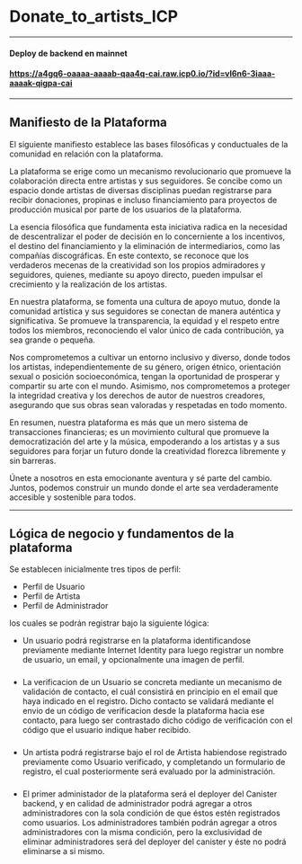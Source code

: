 # Donate_to_artists_ICP

---
#### Deploy de backend en mainnet
#### https://a4gq6-oaaaa-aaaab-qaa4q-cai.raw.icp0.io/?id=vl6n6-3iaaa-aaaak-qigpa-cai

---
## Manifiesto de la Plataforma

El siguiente manifiesto establece las bases filosóficas y conductuales de la comunidad en relación con la plataforma.

La plataforma se erige como un mecanismo revolucionario que promueve la colaboración directa entre artistas y sus seguidores. Se concibe como un espacio donde artistas de diversas disciplinas puedan registrarse para recibir donaciones, propinas e incluso financiamiento para proyectos de producción musical por parte de los usuarios de la plataforma.

La esencia filosófica que fundamenta esta iniciativa radica en la necesidad de descentralizar el poder de decisión en lo concerniente a los incentivos, el destino del financiamiento y la eliminación de intermediarios, como las compañías discográficas. En este contexto, se reconoce que los verdaderos mecenas de la creatividad son los propios admiradores y seguidores, quienes, mediante su apoyo directo, pueden impulsar el crecimiento y la realización de los artistas.

En nuestra plataforma, se fomenta una cultura de apoyo mutuo, donde la comunidad artística y sus seguidores se conectan de manera auténtica y significativa. Se promueve la transparencia, la equidad y el respeto entre todos los miembros, reconociendo el valor único de cada contribución, ya sea grande o pequeña.

Nos comprometemos a cultivar un entorno inclusivo y diverso, donde todos los artistas, independientemente de su género, origen étnico, orientación sexual o posición socioeconómica, tengan la oportunidad de prosperar y compartir su arte con el mundo. Asimismo, nos comprometemos a proteger la integridad creativa y los derechos de autor de nuestros creadores, asegurando que sus obras sean valoradas y respetadas en todo momento.

En resumen, nuestra plataforma es más que un mero sistema de transacciones financieras; es un movimiento cultural que promueve la democratización del arte y la música, empoderando a los artistas y a sus seguidores para forjar un futuro donde la creatividad florezca libremente y sin barreras.

Únete a nosotros en esta emocionante aventura y sé parte del cambio. Juntos, podemos construir un mundo donde el arte sea verdaderamente accesible y sostenible para todos.

---
## Lógica de negocio y fundamentos de la plataforma

Se establecen inicialmente tres tipos de perfil:

* Perfil de Usuario
* Perfil de Artista
* Perfil de Administrador

los cuales se podrán registrar bajo la siguiente lógica:
* Un usuario podrá registrarse en la plataforma identificandose previamente mediante Internet Identity para luego registrar un nombre de usuario, un email, y opcionalmente una imagen de perfil.
###
* La verificacion de un Usuario se concreta mediante un mecanismo de validación de contacto, el cuál consistirá en principio en el email que haya indicado en el registro.
Dicho contacto se validará mediante el envio de un código de verificacion desde la plataforma hacia ese contacto, para luego ser contrastado dicho código de verificación con el código que el usuario indique haber recibido.
### 
* Un artista podrá registrarse bajo el rol de Artista habiendose registrado previamente como Usuario verificado, y completando un formulario de registro, el cual posteriormente será evaluado por la administración.
###
* El primer administador de la plataforma será el deployer del Canister backend, y en calidad de administrador podrá agregar a otros administradores con la sola condición de que éstos estén registrados como usuarios. Los administradores también podrán agregar a otros administradores con la misma condición, pero la exclusividad de eliminar administradores será del deployer del canister y éste no podrá eliminarse a si mismo.

